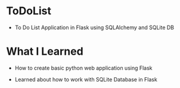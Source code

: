 # ToDoList

- To Do List Application in Flask using SQLAlchemy and SQLite DB

# What I Learned

- How to create basic python web application using Flask

- Learned about how to work with SQLite Database in Flask
